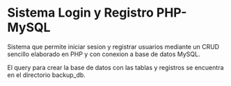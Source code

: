 # Sistema Login y Registro PHP-MySQL
Sistema que permite iniciar sesion y registrar usuarios mediante un CRUD sencillo elaborado en PHP y con conexion a base de datos MySQL.

El query para crear la base de datos con las tablas y registros se encuentra en el directorio backup_db.

